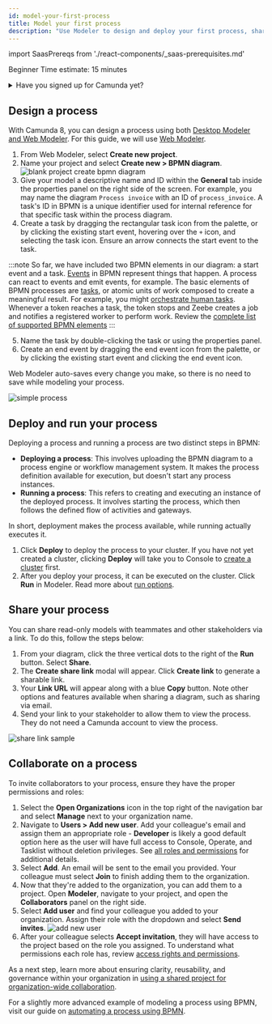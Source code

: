 ```yaml
---
id: model-your-first-process
title: Model your first process
description: "Use Modeler to design and deploy your first process, share your process, and collaborate on a process."
---
```


import SaasPrereqs from './react-components/\_saas-prerequisites.md'

<span class="badge badge--beginner">Beginner</span>
<span class="badge badge--medium">Time estimate: 15 minutes</span>

<details>
   <summary>Have you signed up for Camunda yet?</summary>
   <SaasPrereqs/>
</details>

## Design a process

With Camunda 8, you can design a process using both [Desktop Modeler and Web Modeler](/components/modeler/about-modeler.md). For this guide, we will use [Web Modeler](../components/modeler/about-modeler.md).

1. From Web Modeler, select **Create new project**.
2. Name your project and select **Create new > BPMN diagram**.
   ![blank project create bpmn diagram](./img/blank-project.png)
3. Give your model a descriptive name and ID within the **General** tab inside the properties panel on the right side of the screen. For example, you may name the diagram `Process invoice` with an ID of `process_invoice`. A task's ID in BPMN is a unique identifier used for internal reference for that specific task within the process diagram.
4. Create a task by dragging the rectangular task icon from the palette, or by clicking the existing start event, hovering over the `+` icon, and selecting the task icon. Ensure an arrow connects the start event to the task.

:::note
So far, we have included two BPMN elements in our diagram: a start event and a task. [Events](/components/modeler/bpmn/events.md) in BPMN represent things that happen. A process can react to events and emit events, for example. The basic elements of BPMN processes are [tasks](/components/modeler/bpmn/tasks.md), or atomic units of work composed to create a meaningful result. For example, you might [orchestrate human tasks](/guides/getting-started-orchestrate-human-tasks.md). Whenever a token reaches a task, the token stops and Zeebe creates a job and notifies a registered worker to perform work. Review the [complete list of supported BPMN elements](/components/modeler/bpmn/bpmn-coverage.md)
:::

5. Name the task by double-clicking the task or using the properties panel.
6. Create an end event by dragging the end event icon from the palette, or by clicking the existing start event and clicking the end event icon.

Web Modeler auto-saves every change you make, so there is no need to save while modeling your process.

![simple process](./img/simple-task-creation.png)

## Deploy and run your process

Deploying a process and running a process are two distinct steps in BPMN:

- **Deploying a process**: This involves uploading the BPMN diagram to a process engine or workflow management system. It makes the process definition available for execution, but doesn't start any process instances.
- **Running a process**: This refers to creating and executing an instance of the deployed process. It involves starting the process, which then follows the defined flow of activities and gateways.

In short, deployment makes the process available, while running actually executes it.

1. Click **Deploy** to deploy the process to your cluster. If you have not yet created a cluster, clicking **Deploy** will take you to Console to [create a cluster](create-cluster.md) first.
2. After you deploy your process, it can be executed on the cluster. Click **Run** in Modeler. Read more about [run options](/components/modeler/web-modeler/run-or-publish-your-process.md).

## Share your process

You can share read-only models with teammates and other stakeholders via a link. To do this, follow the steps below:

1. From your diagram, click the three vertical dots to the right of the **Run** button. Select **Share**.
2. The **Create share link** modal will appear. Click **Create link** to generate a sharable link.
3. Your **Link URL** will appear along with a blue **Copy** button. Note other options and features available when sharing a diagram, such as sharing via email.
4. Send your link to your stakeholder to allow them to view the process. They do not need a Camunda account to view the process.

![share link sample](./img/share-link.png)

## Collaborate on a process

To invite collaborators to your process, ensure they have the proper permissions and roles:

1. Select the **Open Organizations** icon in the top right of the navigation bar and select **Manage** next to your organization name.
2. Navigate to **Users > Add new user**. Add your colleague's email and assign them an appropriate role - **Developer** is likely a good default option here as the user will have full access to Console, Operate, and Tasklist without deletion privileges. See [all roles and permissions](/components/console/manage-organization/manage-users.md#roles-and-permissions) for additional details.
3. Select **Add**. An email will be sent to the email you provided. Your colleague must select **Join** to finish adding them to the organization.
4. Now that they're added to the organization, you can add them to a project. Open **Modeler**, navigate to your project, and open the **Collaborators** panel on the right side.
5. Select **Add user** and find your colleague you added to your organization. Assign their role with the dropdown and select **Send invites**.
   ![add new user](./img/invite-collaborators.png)
6. After your colleague selects **Accept invitation**, they will have access to the project based on the role you assigned. To understand what permissions each role has, review [access rights and permissions](/components/modeler/web-modeler/collaboration.md#access-rights-and-permissions).

As a next step, learn more about ensuring clarity, reusability, and governance within your organization in [using a shared project for organization-wide collaboration](/guides/use-shared-project-for-organization-wide-collaboration.md).

For a slightly more advanced example of modeling a process using BPMN, visit our guide on [automating a process using BPMN](/guides/automating-a-process-using-bpmn.md).

